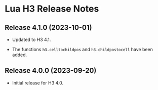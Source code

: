 # Lua H3 Release Notes


## Release 4.1.0 (2023-10-01)

- Updated to H3 4.1.

- The functions `h3.celltochildpos` and `h3.childpostocell` have been added.


## Release 4.0.0 (2023-09-20)

- Initial release for H3 4.0.
